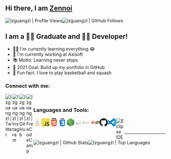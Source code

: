 
## Hi there, I am [Zennoi](https://github.com/lzguangzl)

<a href="https://github.com/lzguangzl">
  <img align="left" alt="lzguangzl | Profile Views" src="https://komarev.com/ghpvc/?username=lzguangzl&color=blue&style=flat-square" />
</a>
<a href="https://github.com/lzguangzl">
  <img align="left" alt="lzguangzl | GitHub Follows" src="https://img.shields.io/github/followers/lzguangzl?label=Follow&style=social" />
</a>
<br />

## I am a 🧑‍🎓 Graduate and 🧑‍💻 Developer!

- 👨‍💻 I'm currently learning everything 😂
- 💼 I'm currently working at Axisoft
- 📚 Motto: Learning never stops
- 🥅 2021 Goal: Build up my portfolio in GitHub
- 🏀 Fun fact: I love to play basketball and squash

### Connect with me:

[<img align="left" alt="lzguangzl | Twitter" width="22px" src="https://cdn.jsdelivr.net/npm/simple-icons@v3/icons/twitter.svg" />][twitter]
[<img align="left" alt="lzguangzl | Instagram" width="22px" src="https://cdn.jsdelivr.net/npm/simple-icons@v3/icons/facebook.svg" />][facebook]
[<img align="left" alt="lzguangzl | GitHub" width="22px" src="https://cdn.jsdelivr.net/npm/simple-icons@v3/icons/github.svg" />][github]
[<img align="left" alt="lzguangzl | FreeCodeCamp" width="22px" src="https://cdn.jsdelivr.net/npm/simple-icons@v3/icons/freecodecamp.svg" />][freecodecamp]
<br />

### Languages and Tools:

[<img align="left" alt="Java" width="26px" src="https://raw.githubusercontent.com/github/explore/80688e429a7d4ef2fca1e82350fe8e3517d3494d/topics/java/java.png" />][java]
[<img align="left" alt="JavaScript" width="26px" src="https://raw.githubusercontent.com/github/explore/80688e429a7d4ef2fca1e82350fe8e3517d3494d/topics/javascript/javascript.png" />][javascript]
[<img align="left" alt="HTML5" width="26px" src="https://raw.githubusercontent.com/github/explore/80688e429a7d4ef2fca1e82350fe8e3517d3494d/topics/html/html.png" />][html]
[<img align="left" alt="CSS3" width="26px" src="https://raw.githubusercontent.com/github/explore/80688e429a7d4ef2fca1e82350fe8e3517d3494d/topics/css/css.png" />][css]
[<img align="left" alt="NodeJS" width="26px" src="https://raw.githubusercontent.com/github/explore/80688e429a7d4ef2fca1e82350fe8e3517d3494d/topics/nodejs/nodejs.png" />][nodejs]
[<img align="left" alt="MySQL" width="26px" src="https://raw.githubusercontent.com/github/explore/80688e429a7d4ef2fca1e82350fe8e3517d3494d/topics/mysql/mysql.png" />][mysql]
[<img align="left" alt="MongoDB" width="26px" src="https://raw.githubusercontent.com/github/explore/80688e429a7d4ef2fca1e82350fe8e3517d3494d/topics/mongodb/mongodb.png" />][mongodb]
[<img align="left" alt="Git" width="26px" src="https://raw.githubusercontent.com/github/explore/80688e429a7d4ef2fca1e82350fe8e3517d3494d/topics/git/git.png" />][git]
[<img align="left" alt="GitHub" width="26px" src="https://raw.githubusercontent.com/github/explore/78df643247d429f6cc873026c0622819ad797942/topics/github/github.png" />][github]
[<img align="left" alt="Visual Studio Code" width="26px" src="https://raw.githubusercontent.com/github/explore/80688e429a7d4ef2fca1e82350fe8e3517d3494d/topics/visual-studio-code/visual-studio-code.png" />][visualstudiocode]
[<img align="left" alt="Eclipse IDE" width="26px" src="https://user-images.githubusercontent.com/11943860/46922529-b28cdc80-cfe0-11e8-9aec-0091161d3599.png" />][eclipse]
<br />
<br />

---
<a href="https://github.com/lzguangzl">
  <img align="left" alt="lzguangzl | Github Stats" src="https://github-readme-stats.vercel.app/api?username=lzguangzl&theme=dark&show_icons=true"/>
</a>
<a href="https://github.com/lzguangzl">
   <img align="left" alt="lzguangzl | Top Languages" src="https://github-readme-stats.vercel.app/api/top-langs?username=lzguangzl&theme=dark"/>
</a>

[twitter]: https://twitter.com/lzguangzl
[facebook]: https://www.facebook.com/lzguangzl
[github]: https://github.com/lzguangzl
[freecodecamp]: https://www.freecodecamp.org/lzguangzl
[java]: https://www.java.com/en/
[javascript]: https://developer.mozilla.org/en-US/docs/Web/JavaScript
[html]: https://developer.mozilla.org/en-US/docs/Web/HTML
[css]: https://developer.mozilla.org/en-US/docs/Web/CSS
[nodejs]: https://nodejs.org/en/
[mysql]: https://www.mysql.com/
[mongodb]: https://www.mongodb.com/
[git]: https://git-scm.com/
[github]: https://github.com/
[visualstudiocode]: https://code.visualstudio.com/
[eclipse]: https://www.eclipse.org/ide/
